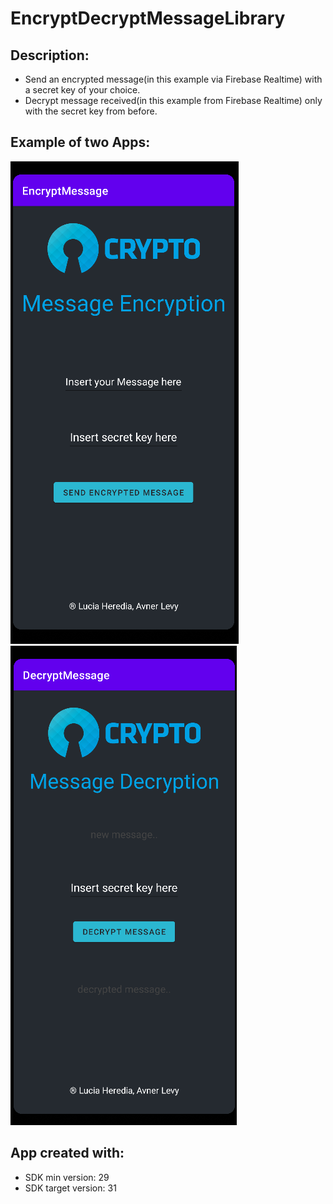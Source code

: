 # EncryptDecryptMessageLibrary

## Description:
- Send an encrypted message(in this example via Firebase Realtime) with a secret key of your choice.
- Decrypt message received(in this example from Firebase Realtime) only with the secret key from before.


## Example of two Apps:
 <img src = "ExampleApps/EncryptAppp.png"> <img src = "ExampleApps/DecryptApp.png">


## App created with:
* SDK min version: 29
* SDK target version: 31

